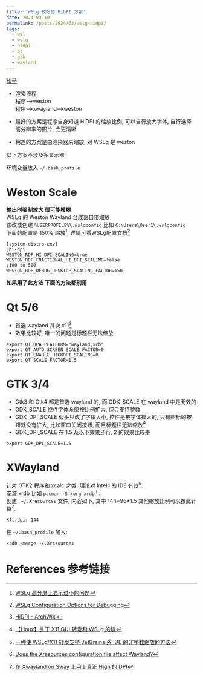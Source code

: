 ```yaml
---
title: 'WSLg 较好的 HiDPI 方案'
date: 2024-03-10
permalink: /posts/2024/03/wslg-hidpi/
tags:
  - wsl
  - wslg
  - hidpi
  - qt
  - gtk
  - wayland
---
```


[知乎](https://zhuanlan.zhihu.com/p/686248176)

- 渲染流程  
  程序-->weston  
  程序-->xwayland-->weston  

- 最好的方案是程序自身知道 HiDPI 的缩放比例, 可以自行放大字体, 自行选择高分辨率的图片, 会更清晰  

- 稍差的方案是由渲染器来缩放, 对 WSLg 是 weston  

以下方案不涉及多显示器  

环境变量放入 `~/.bash_profile`  

# Weston Scale  
  **输出时强制放大 很可能模糊**  
  WSLg 的 Weston Wayland 合成器自带缩放  
  修改或创建 `%USERPROFILE%\.wslgconfig` 比如 `C:\Users\User1\.wslgconfig`  
  下面的配置是 150% 缩放[^3], 详情可看WSLg配置文档[^2]    
  ```
  [system-distro-env]
  ;hi-dpi
  WESTON_RDP_HI_DPI_SCALING=true
  WESTON_RDP_FRACTIONAL_HI_DPI_SCALING=false
  ;100 to 500
  WESTON_RDP_DEBUG_DESKTOP_SCALING_FACTOR=150
  ```
  **如果用了此方法 下面的方法都别用**  

# Qt 5/6  
  - 首选 wayland 其次 x11[^1]  
  - 效果比较好, 唯一的问题是标题栏无法缩放  
  ```
  export QT_QPA_PLATFORM="wayland;xcb"
  export QT_AUTO_SCREEN_SCALE_FACTOR=0
  export QT_ENABLE_HIGHDPI_SCALING=0
  export QT_SCALE_FACTOR=1.5
  ```

# GTK 3/4  
  - Gtk3 和 Gtk4 都是首选 wayland 的, 而 GDK_SCALE 在 wayland 中是无效的  
  - GDK_SCALE 控件字体全部按比例扩大, 但只支持整数
  - GDK_DPI_SCALE 似乎只改了字体大小, 控件是被字体撑大的, 只有图标的按钮就没有扩大, 比如窗口关闭按钮, 而且标题栏无法缩放[^4]  
  - GDK_DPI_SCALE 在 1.5 及以下效果还行, 2 的效果比较差  
  ```
  export GDK_DPI_SCALE=1.5
  ```

# XWayland
  针对 GTK2 程序和 xcalc 之类, 理论对 Intellj 的 IDE 有效[^5].  
  安装 xrdb 比如 `pacman -S xorg-xrdb` [^7].  
  创建 ` ~/.Xresources` 文件, 内容如下, 其中 144=96*1.5 其他缩放比例可以按此计算[^6].  
  ```
  Xft.dpi: 144
  ```
  在 `~/.bash_profile` 加入:  
  ```
  xrdb -merge ~/.Xresources
  ```

# References 参考链接
[^1]: [HiDPI - ArchWiki](https://wiki.archlinux.org/title/HiDPI)  
[^2]: [WSLg Configuration Options for Debugging](https://github.com/microsoft/wslg/wiki/WSLg-Configuration-Options-for-Debugging)  
[^3]: [WSLg 高分屏上显示过小的问题](https://www.yijianhao.cn/archives/wslg%E9%AB%98%E5%88%86%E5%B1%8F%E4%B8%8A%E6%98%BE%E7%A4%BA%E8%BF%87%E5%B0%8F%E7%9A%84%E9%97%AE%E9%A2%98)  
[^4]: [【Linux】关于 X11 GUI 转发和 WSLg 的坑](https://juejin.cn/post/7006357005954711588)  
[^5]: [一种使 WSLg/X11 转发支持 JetBrains 系 IDE 的非整数缩放的方法](https://zhuanlan.zhihu.com/p/424930447)  
[^6]: [在 Xwayland on Sway 上用上真正 High 的 DPI](https://yhndnzj.com/2022/10/17/sway-xwayland-real-hidpi/)  
[^7]: [Does the Xresources configuration file affect Wayland?](https://unix.stackexchange.com/questions/295156)  
